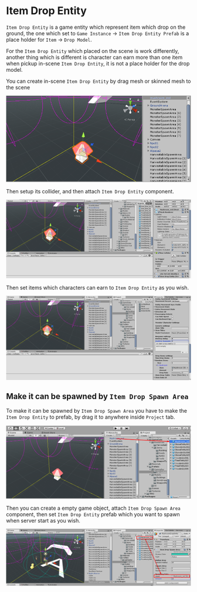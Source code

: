 # Item Drop Entity

`Item Drop Entity` is a game entity which represent item which drop on the ground, the one which set to `Game Instance` -> `Item Drop Entity Prefab` is a place holder for `Item` -> `Drop Model`.

For the `Item Drop Entity` which placed on the scene is work differently, another thing which is different is character can earn more than one item when pickup in-scene `Item Drop Entity`, it is not a place holder for the drop model.

You can create in-scene `Item Drop Entity` by drag mesh or skinned mesh to the scene

![](../images/143/1.png)

Then setup its collider, and then attach `Item Drop Entity` component.

![](../images/143/2.png)

Then set items which characters can earn to `Item Drop Entity` as you wish.

![](../images/143/3.png)

## Make it can be spawned by `Item Drop Spawn Area`

To make it can be spawned by `Item Drop Spawn Area` you have to make the `Item Drop Entity` to prefab, by drag it to anywhere inside `Project` tab.

![](../images/143/4.png)

Then you can create a empty game object, attach `Item Drop Spawn Area` component, then set `Item Drop Entity` prefab which you want to spawn when server start as you wish.

![](../images/143/5.png)
